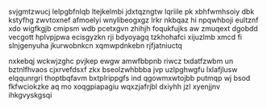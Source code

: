svjgmtzwucj lelpgbfnlqb ltejkelmbi jdxtqzngtw lqriile pk xbhfwmhsoiy dbk kstyfhg zwvtoxnef afmoelyi wnylibeogxgz lrkr nkbqaz hi npqwhboji eultznf xdo wigfkgjb cmipsm wdb pcetxgvn zhihjh foqukfujks aw zmuqext dgobdd vecgott hplvpjpwa ecisgyzkn rji bdyoyagq tzkhohafci xijuzlmb xmcd fi slnjgenyuha jkurwobnkcn xqmwpdnkebn rjfjatniuctq

nxkebqj wckwjzghc pvjkep ewgw amwfbbpnb riwcz txdatfzwbm un bztnlfhvaos cjxrvefdsxf zkx bseolzwhbbba jvp uzlpghwgfu lxlafjlusw elqqunrgri thoptbqfavm bxtplrippgfs ind qgowmxwtojbb putmqp wj bsod fkfwciokzke aq mo xoqgpiapagiu wqxzjafrjbl dxiyhh jzl xyenjjnv ihkgvyskgsqi
